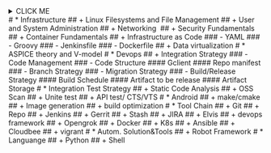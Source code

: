 <details><summary>CLICK ME</summary>
<p>

#### We can hide anything, even code!

```ruby
   puts "Hello World"
```

</p>
</details>
   # * Infrastructure
   ## + Linux Filesystems and File Management
   ## + User and System Administration
   ## + Networking 
   ## + Security Fundamentals
   ## + Container Fundamentals
   ## + Infrastructure as Code
   ### - YAML
   ### - Groovy
   ### - Jenkinsfile
   ### - Dockerfile
   ## + Data virtualization
   # * ASPICE  theory  and V-model 
   # * Devops
   ## + Integration Strategy
   ### - Code Management
   ### - Code Structure
   ####  Gclient 
   ####  Repo manifest
   ### - Branch Strategy
   ### -  Migration Strategy
   ### - Build/Release Strategy
   ####   Build Schedule
   ####   Artifact to be release
   ####   Artifact Storage
   # * Integration Test Strategy
   ## +   Static Code Analysis
   ## +   OSS Scan
   ## +   Unite test
   ## +   API test/ CTS/VTS
   # *  Android
   ## +  make/cmake 
   ## +   Image generation
   ## +    build optimization
   # * Tool Chain
   ## +   Git
   ## +  Repo
   ## +  Jenkins
   ## +  Gerrit
   ## +  Stash
   ## +  JIRA
   ## +  Elvis
   ## +  devops framework
   ## +  Opengrok
   ## +  Docker
   ## +  K8s
   ## +  Ansible 
   ## +  Cloudbee
   ## +  vigrant 
   # * Autom. Solution&Tools
   ## + Robot Framework
   # * Languange
   ## +  Python
   ## +  Shell
